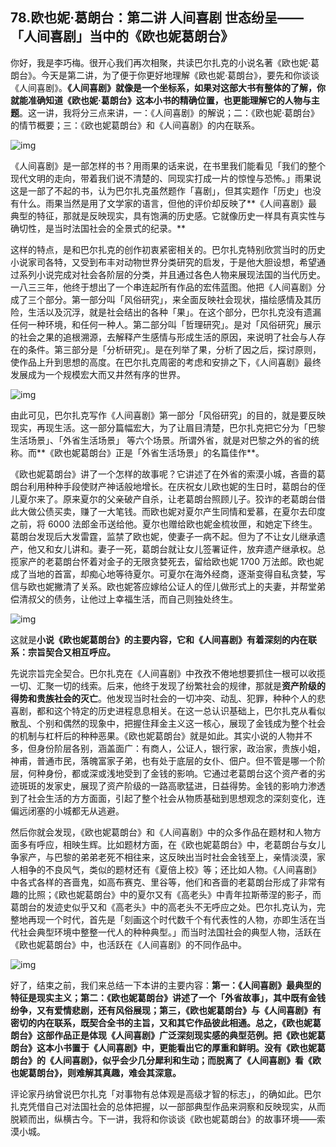 ## 78.欧也妮·葛朗台：第二讲 人间喜剧 世态纷呈—— 「人间喜剧」当中的《欧也妮葛朗台》

你好，我是李巧梅。很开心我们再次相聚，共读巴尔扎克的小说名著《欧也妮·葛朗台》。今天是第二讲，为了便于你更好地理解《欧也妮·葛朗台》，要先和你谈谈《人间喜剧》。**《人间喜剧》就像是一个坐标系，如果对这部大书有整体的了解，你就能准确知道《欧也妮·葛朗台》这本小书的精确位置，也更能理解它的人物与主题**。这一讲，我将分三点来讲，一：《人间喜剧》的解说；二：《欧也妮·葛朗台》的情节概要；三：《欧也妮葛朗台》和《人间喜剧》的内在联系。


  



![img](https://pic1.zhimg.com/v2-29c33a415f730d8e7e6f8b266a624ca7.webp)

  



《人间喜剧》是一部怎样的书？用雨果的话来说，在书里我们能看见「我们的整个现代文明的走向，带着我们说不清楚的、同现实打成一片的惊惶与恐怖。」雨果说这是一部了不起的书，认为巴尔扎克虽然题作「喜剧」，但其实题作「历史」也没有什么。雨果当然是用了文学家的语言，但他的评价却反映了**《人间喜剧》最典型的特征，那就是反映现实，具有饱满的历史感。它就像历史一样具有真实性与确切性，是当时法国社会的全景式的纪录。**


这样的特点，是和巴尔扎克的创作初衷紧密相关的。巴尔扎克特别欣赏当时的历史小说家司各特，又受到布丰对动物世界分类研究的启发，于是他大胆设想，希望通过系列小说完成对社会各阶层的分类，并且通过各色人物来展现法国的当代历史。一八三三年，他终于想出了一个串连起所有作品的宏伟蓝图。他把《人间喜剧》分成了三个部分。第一部分叫「风俗研究」，来全面反映社会现状，描绘感情及其历险，生活以及沉浮，就是社会结出的各种「果」。在这个部分，巴尔扎克没有遗漏任何一种环境，和任何一种人。第二部分叫「哲理研究」。是对「风俗研究」展示的社会之果的追根溯源，去解释产生感情与形成生活的原因，来说明了社会与人存在的条件。第三部分是「分析研究」。是在列举了果，分析了因之后，探讨原则，使作品上升到思想的高度。在巴尔扎克周密的考虑和安排之下，《人间喜剧》最终发展成为一个规模宏大而又井然有序的世界。


  



![img](https://pic3.zhimg.com/v2-23353dbb773c74b210d4202195b3377d.webp)

  



由此可见，巴尔扎克写作《人间喜剧》第一部分「风俗研究」的目的，就是要反映现实，再现生活。这一部分篇幅宏大，为了让眉目清楚，巴尔扎克把它分为「巴黎生活场景」、「外省生活场景」 等六个场景。所谓外省，就是对巴黎之外的省的统称。而**《欧也妮葛朗台》正是「外省生活场景」的名篇佳作**。


《欧也妮葛朗台》讲了一个怎样的故事呢？它讲述了在外省的索漠小城，吝啬的葛朗台利用种种手段使财产神话般地增长。在庆祝女儿欧也妮的生日时，葛朗台的侄儿夏尔来了。原来夏尔的父亲破产自杀，让老葛朗台照顾儿子。狡诈的老葛朗台借此大做公债买卖，赚了一大笔钱。而欧也妮对夏尔产生同情和爱慕，在夏尔去印度之前，将 6000 法郎金币送给他。夏尔也赠给欧也妮金梳妆匣，和她定下终生。葛朗台发现后大发雷霆，监禁了欧也妮，使妻子一病不起。但为了不让女儿继承遗产，他又和女儿讲和。妻子一死，葛朗台就让女儿签署证件，放弃遗产继承权。总揽家产的老葛朗台怀着对金子的无限贪婪死去，留给欧也妮 1700 万法郎。欧也妮成了当地的首富，却痴心地等待夏尔。可夏尔在海外经商，逐渐变得自私贪婪，写信与欧也妮撇清了关系。欧也妮答应嫁给公证人的侄儿做形式上的夫妻，并帮堂弟偿清叔父的债务，让他过上幸福生活，而自己则独处终生。


  



![img](https://pic1.zhimg.com/v2-217e5991ac01c85733663e0840d105db.webp)

  



这就是**小说《欧也妮葛朗台》的主要内容，它和《人间喜剧》有着深刻的内在联系：宗旨契合又相互呼应。**


先说宗旨完全契合。巴尔扎克在《人间喜剧》中孜孜不倦地想要抓住一根可以收揽一切、汇聚一切的线索。后来，他终于发现了纷繁社会的规律，那就是**资产阶级的得势和贵族社会的灭亡**。他发现当时社会的一切冲突、动乱、犯罪，种种个人的悲喜剧，都和这个特定的历史进程息息相关。在这一总认识基础上，巴尔扎克从看似散乱、个别和偶然的现象中，把握住拜金主义这一核心，展现了金钱成为整个社会的机制与杠杆后的种种恶果。《欧也妮葛朗台》就是如此。其实小说的人物并不多，但身份阶层各别，涵盖面广：有商人，公证人，银行家，政治家，贵族小姐，神甫，普通市民，落魄富家子弟，也有处于底层的女仆、佃户。但不管是哪一个阶层，何种身份，都或深或浅地受到了金钱的影响。它通过老葛朗台这个资产者的劣迹斑斑的发家史，展现了资产阶级的一路高歌猛进，日益得势。金钱的影响力渗透到了社会生活的方方面面，引起了整个社会从物质基础到思想观念的深刻变化，连偏远闭塞的小城都无从逃避。


然后你就会发现，《欧也妮葛朗台》和《人间喜剧》中的众多作品在题材和人物方面多有呼应，相映生辉。比如题材方面，在《欧也妮葛朗台》中，老葛朗台与女儿争家产，与巴黎的弟弟老死不相往来，这反映出当时社会金钱至上，亲情淡漠，家人相争的不良风气，类似的题材还有《夏倍上校》等；还比如人物。《人间喜剧》中各式各样的吝啬鬼，如高布赛克、里谷等，他们和吝啬的老葛朗台形成了非常有趣的比照；《欧也妮葛朗台》中的夏尔又有《高老头》中青年拉斯蒂涅的影子，而葛朗台的发迹史似乎又和《高老头》中的高老头不无呼应之处。巴尔扎克认为，完整地再现一个时代，首先是「刻画这个时代数千个有代表性的人物，亦即生活在当代社会典型环境中整整一代人的种种典型。」而当时法国社会的典型人物，活跃在《欧也妮葛朗台》中，也活跃在《人间喜剧》的不同作品中。


  



![img](https://pic1.zhimg.com/v2-c81d445dead5baf36b5f3050f9ebe6be.webp)

  



好了，结束之前，我们来总结一下本讲的主要内容：**第一：《人间喜剧》最典型的特征是现实主义；第二：《欧也妮葛朗台》讲述了一个「外省故事」，其中既有金钱纷争，又有爱情悲剧，还有风俗展现；第三，《欧也妮葛朗台》与《人间喜剧》有密切的内在联系，既契合全书的主旨，又和其它作品彼此相通。总之，《欧也妮葛朗台》这部作品正是体现《人间喜剧》广泛深刻现实感的典型范例。把《欧也妮葛朗台》这本小书置于《人间喜剧》中，更能看出它的厚重和鲜明。没有《欧也妮葛朗台》的《人间喜剧》，似乎会少几分犀利和生动；而脱离了《人间喜剧》看《欧也妮葛朗台》，则难解其真趣，难会其深意。**


评论家丹纳曾说巴尔扎克「对事物有总体观是高级才智的标志」，的确如此。巴尔扎克凭借自己对法国社会的总体把握，以一部部典型作品来洞察和反映现实，从而脱颖而出，纵横古今。下一讲，我将和你谈谈《欧也妮葛朗台》的故事环境——索漠小城。

